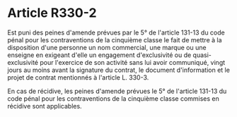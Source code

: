 # Article R330-2

Est puni des peines d'amende prévues par le 5° de l'article 131-13 du code pénal pour les contraventions de la cinquième classe le fait de mettre à la disposition d'une personne un nom commercial, une marque ou une enseigne en exigeant d'elle un engagement d'exclusivité ou de quasi-exclusivité pour l'exercice de son activité sans lui avoir communiqué, vingt jours au moins avant la signature du contrat, le document d'information et le projet de contrat mentionnés à l'article L. 330-3.

En cas de récidive, les peines d'amende prévues le 5° de l'article 131-13 du code pénal pour les contraventions de la cinquième classe commises en récidive sont applicables.
